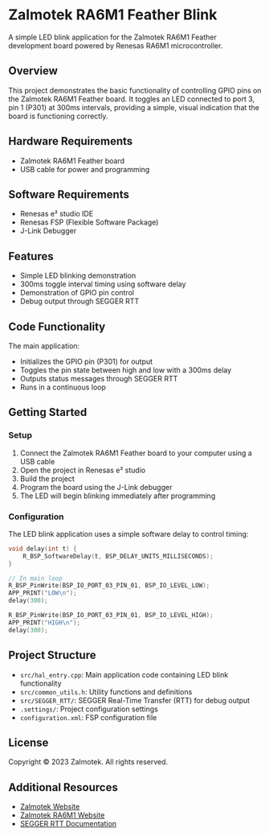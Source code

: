 # Zalmotek RA6M1 Feather Blink

A simple LED blink application for the Zalmotek RA6M1 Feather development board powered by Renesas RA6M1 microcontroller.

## Overview

This project demonstrates the basic functionality of controlling GPIO pins on the Zalmotek RA6M1 Feather board. It toggles an LED connected to port 3, pin 1 (P301) at 300ms intervals, providing a simple, visual indication that the board is functioning correctly.

## Hardware Requirements

- Zalmotek RA6M1 Feather board
- USB cable for power and programming

## Software Requirements

- Renesas e² studio IDE
- Renesas FSP (Flexible Software Package)
- J-Link Debugger

## Features

- Simple LED blinking demonstration
- 300ms toggle interval timing using software delay
- Demonstration of GPIO pin control
- Debug output through SEGGER RTT

## Code Functionality

The main application:
- Initializes the GPIO pin (P301) for output
- Toggles the pin state between high and low with a 300ms delay
- Outputs status messages through SEGGER RTT
- Runs in a continuous loop

## Getting Started

### Setup

1. Connect the Zalmotek RA6M1 Feather board to your computer using a USB cable
2. Open the project in Renesas e² studio
3. Build the project
4. Program the board using the J-Link debugger
5. The LED will begin blinking immediately after programming

### Configuration

The LED blink application uses a simple software delay to control timing:

```c
void delay(int t) {
    R_BSP_SoftwareDelay(t, BSP_DELAY_UNITS_MILLISECONDS);
}

// In main loop
R_BSP_PinWrite(BSP_IO_PORT_03_PIN_01, BSP_IO_LEVEL_LOW);
APP_PRINT("LOW\n");
delay(300);

R_BSP_PinWrite(BSP_IO_PORT_03_PIN_01, BSP_IO_LEVEL_HIGH);
APP_PRINT("HIGH\n");
delay(300);
```

## Project Structure

- `src/hal_entry.cpp`: Main application code containing LED blink functionality
- `src/common_utils.h`: Utility functions and definitions
- `src/SEGGER_RTT/`: SEGGER Real-Time Transfer (RTT) for debug output
- `.settings/`: Project configuration settings
- `configuration.xml`: FSP configuration file

## License

Copyright © 2023 Zalmotek. All rights reserved.

## Additional Resources

- [Zalmotek Website](https://zalmotek.com)
- [Zalmotek RA6M1 Website](https://zalmotek.com/products/RA6M1-Feather-SoM/)
- [SEGGER RTT Documentation](https://www.segger.com/products/debug-probes/j-link/technology/about-real-time-transfer/) 